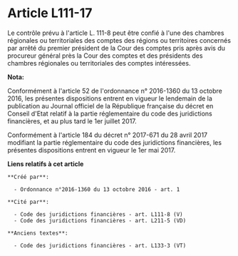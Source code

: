 # Article L111-17

Le contrôle prévu à l'article L. 111-8 peut être confié à l'une des chambres régionales ou territoriales des comptes des
régions ou territoires concernés par arrêté du premier président de la Cour des comptes pris après avis du procureur général
près la Cour des comptes et des présidents des chambres régionales ou territoriales des comptes intéressées.

**Nota:**

Conformément à l'article 52 de l'ordonnance n° 2016-1360 du 13 octobre 2016, les présentes dispositions entrent en vigueur le
lendemain de la publication au Journal officiel de la République française du décret en Conseil d'Etat relatif à la partie
réglementaire du code des juridictions financières, et au plus tard le 1er juillet 2017.

Conformément à l'article 184 du décret n° 2017-671 du 28 avril 2017 modifiant la partie réglementaire du code des
juridictions financières, les présentes dispositions entrent en vigueur le 1er mai 2017.

**Liens relatifs à cet article**

	**Créé par**:

	  - Ordonnance n°2016-1360 du 13 octobre 2016 - art. 1

	**Cité par**:

	  - Code des juridictions financières - art. L111-8 (V)
	  - Code des juridictions financières - art. L211-5 (VD)

	**Anciens textes**:

	  - Code des juridictions financières - art. L133-3 (VT)
